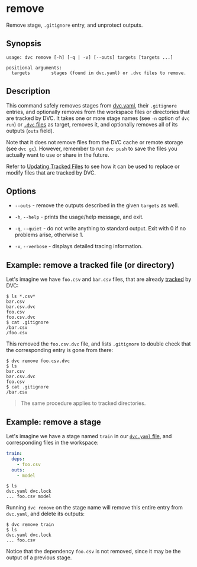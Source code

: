 # remove

Remove stage, `.gitignore` entry, and unprotect outputs.

## Synopsis

```usage
usage: dvc remove [-h] [-q | -v] [--outs] targets [targets ...]

positional arguments:
  targets        stages (found in dvc.yaml) or .dvc files to remove.
```

## Description

This command safely removes stages from
[dvc.yaml](/doc/user-guide/dvc-files-and-directories#dvcyaml-file), their
`.gitignore` entries, and optionally removes from the <abbr>workspace</abbr>
files or directories that are tracked by DVC. It takes one or more stage names
(see `-n` option of `dvc run`) or
[`.dvc` files](/doc/user-guide/dvc-files-and-directories#dvc-files) as target,
removes it, and optionally removes all of its outputs (`outs` field).

Note that it does not remove files from the DVC cache or remote storage (see
`dvc gc`). However, remember to run `dvc push` to save the files you actually
want to use or share in the future.

Refer to [Updating Tracked Files](/doc/user-guide/updating-tracked-files) to see
how it can be used to replace or modify files that are tracked by DVC.

## Options

- `--outs` - remove the outputs described in the given `targets` as well.

- `-h`, `--help` - prints the usage/help message, and exit.

- `-q`, `--quiet` - do not write anything to standard output. Exit with 0 if no
  problems arise, otherwise 1.

- `-v`, `--verbose` - displays detailed tracing information.

## Example: remove a tracked file (or directory)

Let's imagine we have `foo.csv` and `bar.csv` files, that are already
[tracked](/doc/command-reference/add) by DVC:

```dvc
$ ls *.csv*
bar.csv
bar.csv.dvc
foo.csv
foo.csv.dvc
$ cat .gitignore
/bar.csv
/foo.csv
```

This removed the `foo.csv.dvc` file, and lists `.gitignore` to double check that
the corresponding entry is gone from there:

```dvc
$ dvc remove foo.csv.dvc
$ ls
bar.csv
bar.csv.dvc
foo.csv
$ cat .gitignore
/bar.csv
```

> The same procedure applies to tracked directories.

## Example: remove a stage

Let's imagine we have a stage named `train` in our
[`dvc.yaml` file](/doc/user-guide/dvc-files-and-directories#dvcyaml-file), and
corresponding files in the <abbr>workspace</abbr>:

```yaml
train:
  deps:
    - foo.csv
  outs:
    - model
```

```dvc
$ ls
dvc.yaml dvc.lock
... foo.csv model
```

Running `dvc remove` on the stage name will remove this entire entry from
`dvc.yaml`, and delete its outputs:

```dvc
$ dvc remove train
$ ls
dvc.yaml dvc.lock
... foo.csv
```

Notice that the dependency `foo.csv` is not removed, since it may be the output
of a previous stage.
